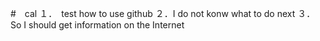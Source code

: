 #　cal
１．　test how to use github
２．I do not konw what to do next
３．　So I should get information on the Internet
